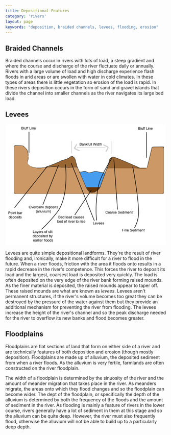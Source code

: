 ```yaml
---
title: Depositional Features
category: 'rivers'
layout: page
keywords: "deposition, braided channels, levees, flooding, erosion"
---
```


## Braided Channels

Braided channels occur in rivers with lots of load, a steep gradient and where the course and discharge of the river fluctuate daily or annually. Rivers with a large volume of load and high discharge experience flash floods in arid areas or are swollen with water in cold climates. In these types of areas there is little vegetation so erosion of the load is rapid. In these rivers deposition occurs in the form of sand and gravel islands that divide the channel into smaller channels as the river navigates its large bed load. 

## Levees

![](/Images/rivers/levee.png)

Levees are quite simple depositional landforms. They're the result of river flooding and, ironically, make it more difficult for a river to flood in the future. When a river floods, friction with the area it floods onto results in a rapid decrease in the river's competence. This forces the river to deposit its load and the largest, coarsest load is deposited very quickly. The load is often deposited on the very edge of the river bank forming raised mounds. As the finer material is deposited, the raised mounds appear to taper off. These raised mounds are what are known as *levees*. Levees aren't permanent structures, if the river's volume becomes too great they can be destroyed by the pressure of the water against them but they provide an additional mechanism for preventing the river from flooding. The levees increase the height of the river's channel and so the peak discharge needed for the river to overflow its new banks and flood becomes greater. 

## Floodplains

Floodplains are flat sections of land that form on either side of a river and are technically features of both deposition and erosion (though mostly deposition). Floodplains are made up of alluvium, the deposited sediment from when a river floods. As the alluvium is very fertile, farmlands are often constructed on the river floodplain. 

The width of a floodplain is determined by the sinuosity of the river and the amount of meander migration that takes place in the river. As meanders migrate, the areas onto which they flood changes and so the floodplain can become wider. The dept of the floodplain, or specifically the depth of the alluvium is determined by both the frequency of the floods and the amount of sediment in the river. As flooding is mainly a feature of rivers in the lower course, rivers generally have a lot of sediment in them at this stage and so the alluvium can be quite deep. However, the river must also frequently flood, otherwise the alluvium will not be able to build up to a particularly deep depth. 